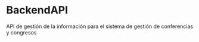 # BackendAPI
API de gestión de la información para el sistema de gestión de conferencias y congresos
